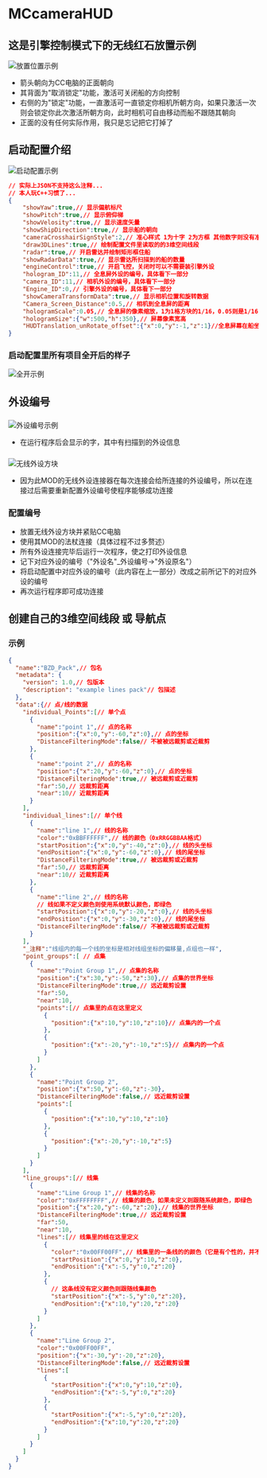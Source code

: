 # MCcameraHUD
## 这是引擎控制模式下的无线红石放置示例
![放置位置示例](https://raw.githubusercontent.com/wufafihfi/MCcameraHUD/refs/heads/main/image/ab2dc6a6-e064-4301-b1e9-7742f9a5e4b1.png "放置位置示例")
- 箭头朝向为CC电脑的正面朝向
- 其背面为"取消锁定"功能，激活可关闭船的方向控制
- 右侧的为"锁定"功能，一直激活可一直锁定你相机所朝方向，如果只激活一次则会锁定你此次激活所朝方向，此时相机可自由移动而船不跟随其朝向
- 正面的没有任何实际作用，我只是忘记把它打掉了
## 启动配置介绍
![启动配置示例](https://raw.githubusercontent.com/wufafihfi/MCcameraHUD/refs/heads/main/image/94feea1a-2e2d-4a0e-b410-0ea227a90d29.png "启动配置示例")
```json
// 实际上JSON不支持这么注释...
// 本人玩C++习惯了...
{
    "showYaw":true,// 显示偏航标尺
    "showPitch":true,// 显示俯仰梯
    "showVelosity":true,// 显示速度矢量
    "showShipDirection":true,// 显示船的朝向
    "cameraCrosshairSignStyle":2,// 准心样式 1为十字 2为方框 其他数字则没有准心
    "draw3DLines":true,// 绘制配置文件里读取的的3维空间线段
    "radar":true,// 开启雷达并绘制矩形框住船
    "showRadarData":true,// 显示雷达所扫描到的船的数量
    "engineControl":true,// 开启飞控，关闭时可以不需要装引擎外设
    "hologram_ID":11,// 全息屏外设的编号，具体看下一部分
    "camera_ID":11,// 相机外设的编号，具体看下一部分
    "Engine_ID":0,// 引擎外设的编号，具体看下一部分
    "showCameraTransformData":true,// 显示相机位置和旋转数据
    "Camera_Screen_Distance":0.5,// 相机到全息屏的距离
    "hologramScale":0.05,// 全息屏的像素缩放，1为1格方块的1/16，0.05则是1/16/20
    "hologramSize":{"w":500,"h":350},// 屏幕像素宽高
    "HUDTranslation_unRotate_offset":{"x":0,"y":-1,"z":1}//全息屏幕在船坐标系内相对于屏幕方块的位置偏移
}
```
### 启动配置里所有项目全开后的样子
![全开示例](https://raw.githubusercontent.com/wufafihfi/MCcameraHUD/refs/heads/main/image/60298d5c-d34d-41ea-a35c-8d4afd4dfe03.png "全开示例")
## 外设编号
### 
![外设编号示例](https://raw.githubusercontent.com/wufafihfi/MCcameraHUD/refs/heads/main/image/015f393b-4a92-46ad-88f0-37e93d16e6cd.png "外设编号示例")
- 在运行程序后会显示的字，其中有扫描到的外设信息
### 
![无线外设方块](https://raw.githubusercontent.com/wufafihfi/MCcameraHUD/refs/heads/main/image/0ab6ed67-0d3a-4824-ab87-3db29d513718.png "无线外设方块")
- 因为此MOD的无线外设连接器在每次连接会给所连接的外设编号，所以在连接过后需要重新配置外设编号使程序能够成功连接
### 配置编号
- 放置无线外设方块并紧贴CC电脑
- 使用其MOD的法杖连接（具体过程不过多赘述）
- 所有外设连接完毕后运行一次程序，使之打印外设信息
- 记下对应外设的编号（"外设名"_外设编号->"外设原名"）
- 将启动配置中对应外设的编号（此内容在上一部分）改成之前所记下的对应外设的编号
- 再次运行程序即可成功连接
## 创建自己的3维空间线段 或 导航点
### 示例
```json
{
  "name":"BZD_Pack",// 包名
  "metadata": {
    "version": 1.0,// 包版本
    "description": "example lines pack"// 包描述
  },
  "data":{// 点/线的数据
    "individual_Points":[// 单个点
      {
        "name":"point 1",// 点的名称
        "position":{"x":0,"y":-60,"z":0},// 点的坐标
        "DistanceFilteringMode":false// 不被被远裁剪或近裁剪
      },
      {
        "name":"point 2",// 点的名称
        "position":{"x":20,"y":-60,"z":0},// 点的坐标
        "DistanceFilteringMode":true,// 被远裁剪或近裁剪
        "far":50,// 远裁剪距离
        "near":10// 近裁剪距离
      }
    ],
    "individual_lines":[// 单个线
      {
        "name":"line 1",// 线的名称
        "color":"0xBBFFFFFF",// 线的颜色（0xRRGGBBAA格式）
        "startPosition":{"x":0,"y":-40,"z":0},// 线的头坐标
        "endPosition":{"x":0,"y":-60,"z":0},// 线的尾坐标
        "DistanceFilteringMode":true,// 被远裁剪或近裁剪
        "far":50,// 远裁剪距离
        "near":10// 近裁剪距离
      },
      {
        "name":"line 2",// 线的名称
        // 线如果不定义颜色则使用系统默认颜色，即绿色
        "startPosition":{"x":0,"y":-20,"z":0},// 线的头坐标
        "endPosition":{"x":0,"y":-30,"z":0},// 线的尾坐标
        "DistanceFilteringMode":false// 不被被远裁剪或近裁剪
      }
    ],
    "_注释":"线组内的每一个线的坐标是相对线组坐标的偏移量,点组也一样",
    "point_groups":[ // 点集
      {
        "name":"Point Group 1",// 点集的名称
        "position":{"x":30,"y":-50,"z":30},// 点集的世界坐标
        "DistanceFilteringMode":true,// 远近裁剪设置
        "far":50,
        "near":10,
        "points":[// 点集里的点在这里定义
          {
            "position":{"x":10,"y":10,"z":10}// 点集内的一个点
          },
          {
            "position":{"x":-20,"y":-10,"z":5}// 点集内的一个点
          }
        ]
      },
      {
        "name":"Point Group 2",
        "position":{"x":50,"y":-60,"z":-30},
        "DistanceFilteringMode":false,// 远近裁剪设置
        "points":[
          {
            "position":{"x":10,"y":10,"z":10}
          },
          {
            "position":{"x":-20,"y":-10,"z":5}
          }
        ]
      }
    ],
    "line_groups":[// 线集
      {
        "name":"Line Group 1",// 线集的名称
        "color":"0xFFFFFFFF",// 线集的颜色，如果未定义则跟随系统颜色，即绿色
        "position":{"x":20,"y":-60,"z":20},// 线集的世界坐标
        "DistanceFilteringMode":true,// 远近裁剪设置
        "far":50,
        "near":10,
        "lines":[// 线集里的线在这里定义
          { 
            "color":"0x00FF00FF",// 线集里的一条线的的颜色（它是有个性的，并不想随波逐流）
            "startPosition":{"x":0,"y":10,"z":0},
            "endPosition":{"x":-5,"y":0,"z":20}
          },
          {
            // 这条线没有定义颜色则跟随线集颜色
            "startPosition":{"x":-5,"y":0,"z":20},
            "endPosition":{"x":10,"y":20,"z":20}
          }
        ]
      },
      {
        "name":"Line Group 2",
        "color":"0x00FF00FF",
        "position":{"x":-30,"y":-20,"z":20},
        "DistanceFilteringMode":false,// 远近裁剪设置
        "lines":[
          { 
            "startPosition":{"x":0,"y":10,"z":0},
            "endPosition":{"x":-5,"y":0,"z":20}
          },
          { 
            "startPosition":{"x":-5,"y":0,"z":20},
            "endPosition":{"x":10,"y":20,"z":20}
          }
        ]
      }
    ]
  }
}
```
